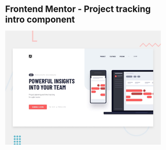 # Frontend Mentor - Project tracking intro component

![Design preview for the Project tracking intro component coding challenge](./design/desktop-preview.jpg)

